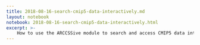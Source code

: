 ```yaml
---
title: 2018-08-16-search-cmip5-data-interactively.md
layout: notebook
notebook: 2018-08-16-search-cmip5-data-interactively.html
excerpt: >-
    How to use the ARCCSSive module to search and access CMIP5 data interactively.
---
```

